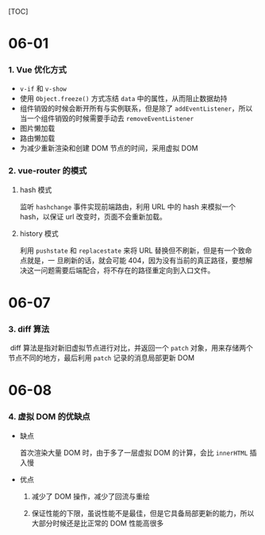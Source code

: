 [TOC]

# 06-01

### 1. Vue 优化方式 

- `v-if` 和 `v-show`
- 使用 `Object.freeze()` 方式冻结 `data` 中的属性，从而阻止数据劫持
- 组件销毁的时候会断开所有与实例联系，但是除了 `addEventListener`，所以当一个组件销毁的时候需要手动去 `removeEventListener`
- 图片懒加载
- 路由懒加载
- 为减少重新渲染和创建 DOM 节点的时间，采用虚拟 DOM

### 2. vue-router 的模式 

1. hash 模式

   监听 `hashchange` 事件实现前端路由，利用 URL 中的 hash 来模拟一个 hash，以保证 url 改变时，页面不会重新加载。

2. history 模式

   利用 `pushstate` 和 `replacestate` 来将 URL 替换但不刷新，但是有一个致命点就是，一 旦刷新的话，就会可能 404，因为没有当前的真正路径，要想解决这一问题需要后端配合，将不存在的路径重定向到入口文件。



# 06-07

### 3. diff 算法

​	diff 算法是指对新旧虚拟节点进行对比，并返回一个 `patch` 对象，用来存储两个节点不同的地方，最后利用 `patch` 记录的消息局部更新 DOM



# 06-08

### 4. 虚拟 DOM 的优缺点

- 缺点

  首次渲染大量 DOM 时，由于多了一层虚拟 DOM 的计算，会比 `innerHTML` 插入慢 

- 优点

  1. 减少了 DOM 操作，减少了回流与重绘

  2. 保证性能的下限，虽说性能不是最佳，但是它具备局部更新的能力，所以大部分时候还是比正常的 DOM 性能高很多